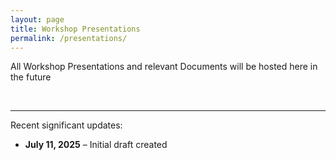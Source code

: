 ```yaml
---
layout: page
title: Workshop Presentations
permalink: /presentations/
---
```



All Workshop Presentations and relevant Documents will be hosted here in the future

<br>

---
Recent significant updates:

- **July 11, 2025** – Initial draft created


